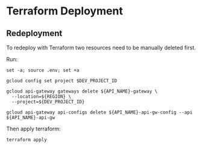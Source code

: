# Terraform Deployment


## Redeployment

To redeploy with Terraform two resources need to be manually deleted first.

Run:

```shell
set -a; source .env; set +a
```

```shell
gcloud config set project $DEV_PROJECT_ID
```

```shell
gcloud api-gateway gateways delete ${API_NAME}-gateway \
  --location=${REGION} \
  --project=${DEV_PROJECT_ID}
```

```shell
gcloud api-gateway api-configs delete ${API_NAME}-api-gw-config --api ${API_NAME}-api-gw
```

Then apply terraform:

```shell
terraform apply
```
